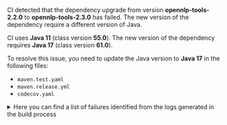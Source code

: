 CI detected that the dependency upgrade from version **opennlp-tools-2.2.0** to **opennlp-tools-2.3.0** has failed. 
The new version of the dependency require a different version of Java. 

CI uses **Java 11** (class version **55.0**). The new version of the dependency requires **Java 17** (class version **61.0**). 

To resolve this issue, you need to update the Java version to **Java 17** in the following files: 
- `maven.test.yaml`
- `maven.release.yml`
- `codecov.yaml`

<details>
<summary>Here you can find a list of failures identified from the logs generated in the build process</summary>

*    > [ERROR] /jtcop/src/main/java/com/github/lombrozo/testnames/rules/ml/RulePresentSimpleMl.java:[53,19] cannot find symbol<br>[ERROR]   symbol:   class POSTaggerME<br>[ERROR]   location: class com.github.lombrozo.testnames.rules.ml.RulePresentSimpleMl 

*    > [ERROR] /jtcop/src/main/java/com/github/lombrozo/testnames/rules/ml/ModelSourceInternet.java:[60,12] cannot find symbol<br>[ERROR]   symbol:   class POSModel<br>[ERROR]   location: class com.github.lombrozo.testnames.rules.ml.ModelSourceInternet 

*    > [ERROR] /jtcop/src/main/java/com/github/lombrozo/testnames/rules/ml/ModelSourceFileSystem.java:[28,28] cannot access opennlp.tools.postag.POSModel<br>[ERROR]   bad class file: /root/.m2/repository/org/apache/opennlp/opennlp-tools/2.3.0/opennlp-tools-2.3.0.jar(/opennlp/tools/postag/POSModel.class)<br>[ERROR]     class file has wrong version 61.0, should be 55.0<br>[ERROR]     Please remove or make sure it appears in the correct subdirectory of the classpath. 

*    > [ERROR] /jtcop/src/main/java/com/github/lombrozo/testnames/rules/ml/RulePresentSimpleMl.java:[65,31] cannot find symbol<br>[ERROR]   symbol:   class POSTaggerME<br>[ERROR]   location: class com.github.lombrozo.testnames.rules.ml.RulePresentSimpleMl 

*    > [ERROR] /jtcop/src/main/java/com/github/lombrozo/testnames/rules/ml/RulePresentSimpleMl.java:[36,28] cannot access opennlp.tools.postag.POSTaggerME<br>[ERROR]   bad class file: /root/.m2/repository/org/apache/opennlp/opennlp-tools/2.3.0/opennlp-tools-2.3.0.jar(/opennlp/tools/postag/POSTaggerME.class)<br>[ERROR]     class file has wrong version 61.0, should be 55.0<br>[ERROR]     Please remove or make sure it appears in the correct subdirectory of the classpath. 

*    > [ERROR] /jtcop/src/main/java/com/github/lombrozo/testnames/rules/ml/ModelSource.java:[41,5] cannot find symbol<br>[ERROR]   symbol:   class POSModel<br>[ERROR]   location: interface com.github.lombrozo.testnames.rules.ml.ModelSource 

*    > [ERROR] /jtcop/src/main/java/com/github/lombrozo/testnames/rules/ml/ModelSourceFileSystem.java:[52,12] cannot find symbol<br>[ERROR]   symbol:   class POSModel<br>[ERROR]   location: class com.github.lombrozo.testnames.rules.ml.ModelSourceFileSystem 

</details>

